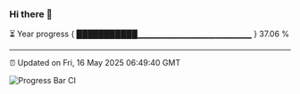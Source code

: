 ### Hi there 👋

⏳ Year progress { ███████████▁▁▁▁▁▁▁▁▁▁▁▁▁▁▁▁▁▁▁ } 37.06 %

---

⏰ Updated on Fri, 16 May 2025 06:49:40 GMT

![Progress Bar CI](https://github.com/IshwaranRudhara/GIT-ACTION/workflows/Progress%20Bar%20CI/badge.svg)
